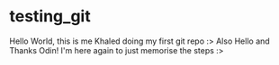 # testing_git
Hello World, this is me Khaled doing my first git repo :>
Also
Hello and Thanks Odin!
I'm here again to just memorise the steps :>